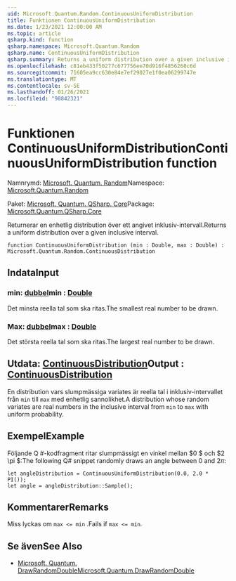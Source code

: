```yaml
---
uid: Microsoft.Quantum.Random.ContinuousUniformDistribution
title: Funktionen ContinuousUniformDistribution
ms.date: 1/23/2021 12:00:00 AM
ms.topic: article
qsharp.kind: function
qsharp.namespace: Microsoft.Quantum.Random
qsharp.name: ContinuousUniformDistribution
qsharp.summary: Returns a uniform distribution over a given inclusive interval.
ms.openlocfilehash: c81eb433f50277c677756ee70d916f4856260c6d
ms.sourcegitcommit: 71605ea9cc630e84e7ef29027e1f0ea06299747e
ms.translationtype: MT
ms.contentlocale: sv-SE
ms.lasthandoff: 01/26/2021
ms.locfileid: "98842321"
---
```

# <a name="continuousuniformdistribution-function"></a><span data-ttu-id="eb2ae-102">Funktionen ContinuousUniformDistribution</span><span class="sxs-lookup"><span data-stu-id="eb2ae-102">ContinuousUniformDistribution function</span></span>

<span data-ttu-id="eb2ae-103">Namnrymd: [Microsoft. Quantum. Random](xref:Microsoft.Quantum.Random)</span><span class="sxs-lookup"><span data-stu-id="eb2ae-103">Namespace: [Microsoft.Quantum.Random](xref:Microsoft.Quantum.Random)</span></span>

<span data-ttu-id="eb2ae-104">Paket: [Microsoft. Quantum. QSharp. Core](https://nuget.org/packages/Microsoft.Quantum.QSharp.Core)</span><span class="sxs-lookup"><span data-stu-id="eb2ae-104">Package: [Microsoft.Quantum.QSharp.Core](https://nuget.org/packages/Microsoft.Quantum.QSharp.Core)</span></span>


<span data-ttu-id="eb2ae-105">Returnerar en enhetlig distribution över ett angivet inklusiv-intervall.</span><span class="sxs-lookup"><span data-stu-id="eb2ae-105">Returns a uniform distribution over a given inclusive interval.</span></span>

```qsharp
function ContinuousUniformDistribution (min : Double, max : Double) : Microsoft.Quantum.Random.ContinuousDistribution
```


## <a name="input"></a><span data-ttu-id="eb2ae-106">Indata</span><span class="sxs-lookup"><span data-stu-id="eb2ae-106">Input</span></span>

### <a name="min--double"></a><span data-ttu-id="eb2ae-107">min: [dubbel](xref:microsoft.quantum.lang-ref.double)</span><span class="sxs-lookup"><span data-stu-id="eb2ae-107">min : [Double](xref:microsoft.quantum.lang-ref.double)</span></span>

<span data-ttu-id="eb2ae-108">Det minsta reella tal som ska ritas.</span><span class="sxs-lookup"><span data-stu-id="eb2ae-108">The smallest real number to be drawn.</span></span>


### <a name="max--double"></a><span data-ttu-id="eb2ae-109">Max: [dubbel](xref:microsoft.quantum.lang-ref.double)</span><span class="sxs-lookup"><span data-stu-id="eb2ae-109">max : [Double](xref:microsoft.quantum.lang-ref.double)</span></span>

<span data-ttu-id="eb2ae-110">Det största reella tal som ska ritas.</span><span class="sxs-lookup"><span data-stu-id="eb2ae-110">The largest real number to be drawn.</span></span>



## <a name="output--continuousdistribution"></a><span data-ttu-id="eb2ae-111">Utdata: [ContinuousDistribution](xref:Microsoft.Quantum.Random.ContinuousDistribution)</span><span class="sxs-lookup"><span data-stu-id="eb2ae-111">Output : [ContinuousDistribution](xref:Microsoft.Quantum.Random.ContinuousDistribution)</span></span>

<span data-ttu-id="eb2ae-112">En distribution vars slumpmässiga variates är reella tal i inklusiv-intervallet från `min` till `max` med enhetlig sannolikhet.</span><span class="sxs-lookup"><span data-stu-id="eb2ae-112">A distribution whose random variates are real numbers in the inclusive interval from `min` to `max` with uniform probability.</span></span>

## <a name="example"></a><span data-ttu-id="eb2ae-113">Exempel</span><span class="sxs-lookup"><span data-stu-id="eb2ae-113">Example</span></span>

<span data-ttu-id="eb2ae-114">Följande Q #-kodfragment ritar slumpmässigt en vinkel mellan $0 $ och $2 \pi $:</span><span class="sxs-lookup"><span data-stu-id="eb2ae-114">The following Q# snippet randomly draws an angle between $0$ and $2 \pi$:</span></span>

```qsharp
let angleDistribution = ContinuousUniformDistribution(0.0, 2.0 * PI());
let angle = angleDistribution::Sample();
```

## <a name="remarks"></a><span data-ttu-id="eb2ae-115">Kommentarer</span><span class="sxs-lookup"><span data-stu-id="eb2ae-115">Remarks</span></span>

<span data-ttu-id="eb2ae-116">Miss lyckas om `max <= min` .</span><span class="sxs-lookup"><span data-stu-id="eb2ae-116">Fails if `max <= min`.</span></span>

## <a name="see-also"></a><span data-ttu-id="eb2ae-117">Se även</span><span class="sxs-lookup"><span data-stu-id="eb2ae-117">See Also</span></span>

- [<span data-ttu-id="eb2ae-118">Microsoft. Quantum. DrawRandomDouble</span><span class="sxs-lookup"><span data-stu-id="eb2ae-118">Microsoft.Quantum.DrawRandomDouble</span></span>](xref:Microsoft.Quantum.DrawRandomDouble)